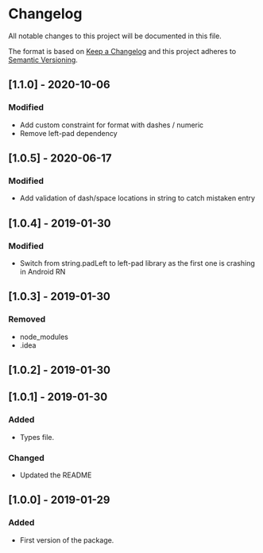 # Changelog

All notable changes to this project will be documented in this file.

The format is based on [Keep a Changelog](http://keepachangelog.com/en/1.0.0/)
and this project adheres to [Semantic Versioning](http://semver.org/spec/v2.0.0.html).

## [1.1.0] - 2020-10-06

### Modified

- Add custom constraint for format with dashes / numeric
- Remove left-pad dependency

## [1.0.5] - 2020-06-17

### Modified

- Add validation of dash/space locations in string to catch mistaken entry

## [1.0.4] - 2019-01-30

### Modified

- Switch from string.padLeft to left-pad library as the first one is crashing in Android RN

## [1.0.3] - 2019-01-30

### Removed

- node_modules
- .idea

## [1.0.2] - 2019-01-30

## [1.0.1] - 2019-01-30

### Added

- Types file.

### Changed

- Updated the README

## [1.0.0] - 2019-01-29

### Added

- First version of the package.
